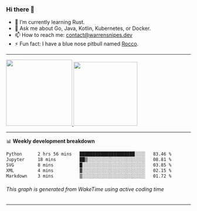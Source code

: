 ### Hi there 👋

- 🌱 I’m currently learning Rust.
- 💬 Ask me about Go, Java, Kotlin, Kubernetes, or Docker.
- 📫 How to reach me: contact@warrensnipes.dev
- ⚡ Fun fact: I have a blue nose pitbull named [Rocco](https://i.imgur.com/iLsSCKu.jpg).

-------


<a href="https://github.com/LockedThread/LockedThread">
  <img height="180em" src="https://github-readme-stats.vercel.app/api?username=LockedThread&theme=transparent&bg_color=00000000&show_icons=true&count_private=true" />
  <img height="174em" src="https://github-readme-stats.vercel.app/api/top-langs?username=LockedThread&theme=transparent&layout=compact&hide_progress=true&bg_color=00000000" />
  </a>

-------

📊 **Weekly development breakdown**
<!--START_SECTION:waka-->

```txt
Python      2 hrs 56 mins   █████████████████████░░░░   83.46 %
Jupyter     18 mins         ██▒░░░░░░░░░░░░░░░░░░░░░░   08.81 %
SVG         8 mins          █░░░░░░░░░░░░░░░░░░░░░░░░   03.85 %
XML         4 mins          ▓░░░░░░░░░░░░░░░░░░░░░░░░   02.15 %
Markdown    3 mins          ▒░░░░░░░░░░░░░░░░░░░░░░░░   01.72 %
```

<!--END_SECTION:waka-->
###### *This graph is generated from WakeTime using active coding time*
-------
